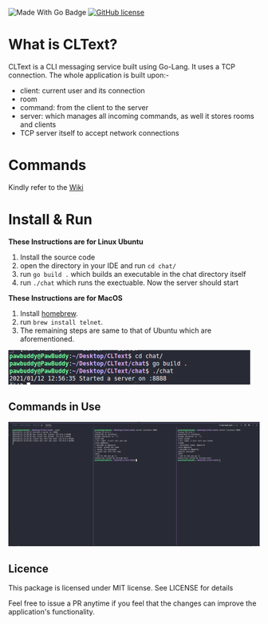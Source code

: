 ![Made With Go Badge](https://img.shields.io/badge/Made%20with-Go-informational?style=for-the-badge&logo=go)
[![GitHub license](https://img.shields.io/badge/license-MIT-blue.svg?style=for-the-badge&logo=go)](https://raw.githubusercontent.com/kkdai/consistent/master/LICENSE)

# What is CLText?

CLText is a CLI messaging service built using Go-Lang. It uses a TCP connection.
The whole application is built upon:-

- client: current user and its connection
- room
- command: from the client to the server
- server: which manages all incoming commands, as well it stores rooms and clients
- TCP server itself to accept network connections

# Commands

Kindly refer to the [Wiki](https://github.com/PawBud/CLText/wiki)

# Install & Run
**These Instructions are for Linux Ubuntu**
1. Install the source code 
2. open the directory in your IDE and run `cd chat/`
3. run `go build .` which builds an executable in the chat directory itself
4. run `./chat` which runs the exectuable. Now the server should start

**These Instructions are for MacOS**
1. Install [homebrew](https://brew.sh/).
2. run `brew install telnet`.
3. The remaining steps are same to that of Ubuntu which are aforementioned.

![CLText](images/Server_Start.png)

## Commands in Use

![](images/Server_Functionality.png)

## Licence
This package is licensed under MIT license. See LICENSE for details

Feel free to issue a PR anytime if you feel that the changes can improve the application's functionality.
